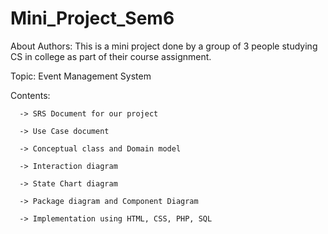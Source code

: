 # Mini_Project_Sem6
About Authors: This is a mini project done by a group of 3 people studying CS in college as part of their course assignment.

Topic: Event Management System

Contents:
   
      -> SRS Document for our project
   
      -> Use Case document
   
      -> Conceptual class and Domain model
   
      -> Interaction diagram
   
      -> State Chart diagram
   
      -> Package diagram and Component Diagram
   
      -> Implementation using HTML, CSS, PHP, SQL
      

